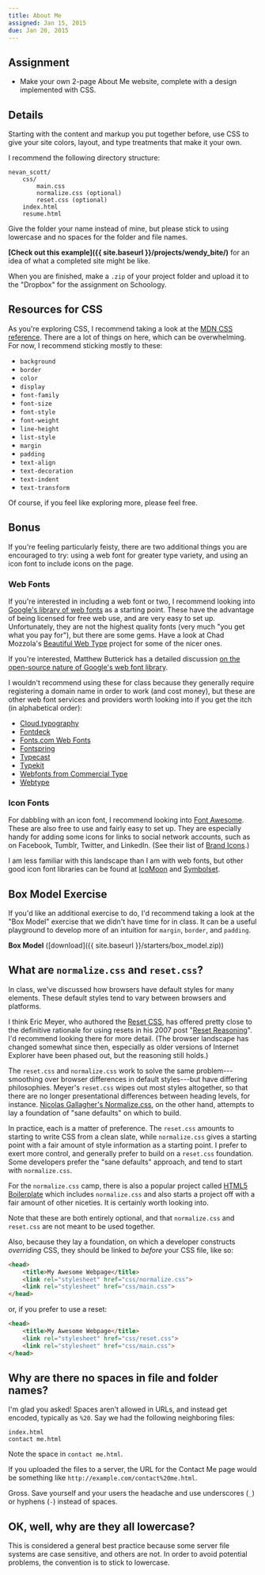 ```yaml
---
title: About Me
assigned: Jan 15, 2015
due: Jan 20, 2015
---
```


Assignment
----------

* Make your own 2-page About Me website, complete with a design implemented with CSS.


Details
-------

Starting with the content and markup you put together before, use CSS to give your site colors, layout, and type treatments that make it your own.

I recommend the following directory structure:

```
nevan_scott/
	css/
		main.css
		normalize.css (optional)
		reset.css (optional)
	index.html
	resume.html
```

Give the folder your name instead of mine, but please stick to using lowercase and no spaces for the folder and file names.

**[Check out this example]({{ site.baseurl }}/projects/wendy_bite/)** for an idea of what a completed site might be like.

When you are finished, make a `.zip` of your project folder and upload it to the "Dropbox" for the assignment on Schoology.


Resources for CSS
-----------------

As you're exploring CSS, I recommend taking a look at the [MDN CSS reference](https://developer.mozilla.org/en-US/docs/Web/CSS/Reference). There are a lot of things on here, which can be overwhelming. For now, I recommend sticking mostly to these:

* `background`
* `border`
* `color`
* `display`
* `font-family`
* `font-size`
* `font-style`
* `font-weight`
* `line-height`
* `list-style`
* `margin`
* `padding`
* `text-align`
* `text-decoration`
* `text-indent`
* `text-transform`

Of course, if you feel like exploring more, please feel free.


Bonus
-----

If you're feeling particularly feisty, there are two additional things you are encouraged to try: using a web font for greater type variety, and using an icon font to include icons on the page.

### Web Fonts

If you're interested in including a web font or two, I recommend looking into [Google's library of web fonts](http://www.google.com/fonts) as a starting point. These have the advantage of being licensed for free web use, and are very easy to set up. Unfortunately, they are not the highest quality fonts (very much "you get what you pay for"), but there are some gems. Have a look at Chad Mozzola's [Beautiful Web Type](http://hellohappy.org/beautiful-web-type/) project for some of the nicer ones.

If you're interested, Matthew Butterick has a detailed discussion [on the open-source nature of Google's web font library](http://typographyforlawyers.com/why-google-web-fonts-arent-really-open-source.html).

I wouldn't recommend using these for class because they generally require registering a domain name in order to work (and cost money), but these are other web font services and providers worth looking into if you get the itch (in alphabetical order):

* [Cloud.typography](http://www.typography.com/cloud/welcome/)
* [Fontdeck](http://fontdeck.com)
* [Fonts.com Web Fonts](http://www.fonts.com/web-fonts)
* [Fontspring](http://www.fontspring.com)
* [Typecast](http://typecast.com)
* [Typekit](https://typekit.com)
* [Webfonts from Commercial Type](http://commercialtype.com/news/updates/webfonts_from_commercial_type)
* [Webtype](http://www.webtype.com)


### Icon Fonts

For dabbling with an icon font, I recommend looking into [Font Awesome](http://fortawesome.github.io/Font-Awesome/). These are also free to use and fairly easy to set up. They are especially handy for adding some icons for links to social network accounts, such as on Facebook, Tumblr, Twitter, and LinkedIn. (See their list of [Brand Icons](http://fortawesome.github.io/Font-Awesome/icons/#brand).)

I am less familiar with this landscape than I am with web fonts, but other good icon font libraries can be found at [IcoMoon](http://icomoon.io) and [Symbolset](http://symbolset.com).


Box Model Exercise
------------------

If you'd like an additional exercise to do, I'd recommend taking a look at the "Box Model" exercise that we didn't have time for in class. It can be a useful playground to develop more of an intuition for `margin`, `border`, and `padding`.

**Box Model** ([download]({{ site.baseurl }}/starters/box_model.zip))


What are `normalize.css` and `reset.css`?
-----------------------------------------

In class, we've discussed how browsers have default styles for many elements. These default styles tend to vary between browsers and platforms.

I think Eric Meyer, who authored the [Reset CSS](http://meyerweb.com/eric/tools/css/reset/), has offered pretty close to the definitive rationale for using resets in his 2007 post "[Reset Reasoning](http://meyerweb.com/eric/thoughts/2007/04/18/reset-reasoning/)". I'd recommend looking there for more detail. (The browser landscape has changed somewhat since then, especially as older versions of Internet Explorer have been phased out, but the reasoning still holds.)

The `reset.css` and `normalize.css` work to solve the same problem---smoothing over browser differences in default styles---but have differing philosophies. Meyer's `reset.css` wipes out most styles altogether, so that there are no longer presentational differences between heading levels, for instance. [Nicolas Gallagher's Normalize.css](http://necolas.github.io/normalize.css/), on the other hand, attempts to lay a foundation of "sane defaults" on which to build.

In practice, each is a matter of preference. The `reset.css` amounts to starting to write CSS from a clean slate, while `normalize.css` gives a starting point with a fair amount of style information as a starting point. I prefer to exert more control, and generally prefer to build on a `reset.css` foundation. Some developers prefer the "sane defaults" approach, and tend to start with `normalize.css`.

For the `normalize.css` camp, there is also a popular project called [HTML5 Boilerplate](http://html5boilerplate.com) which includes `normalize.css` and also starts a project off with a fair amount of other niceties. It is certainly worth looking into.

Note that these are both entirely optional, and that `normalize.css` and `reset.css` are not meant to be used together.

Also, because they lay a foundation, on which a developer constructs *overriding* CSS, they should be linked to *before* your CSS file, like so:

```html
<head>
	<title>My Awesome Webpage</title>
	<link rel="stylesheet" href="css/normalize.css">
	<link rel="stylesheet" href="css/main.css">
</head>
```

or, if you prefer to use a reset:

```html
<head>
	<title>My Awesome Webpage</title>
	<link rel="stylesheet" href="css/reset.css">
	<link rel="stylesheet" href="css/main.css">
</head>
```



Why are there no spaces in file and folder names?
-------------------------------------------------

I'm glad you asked! Spaces aren't allowed in URLs, and instead get encoded, typically as `%20`. Say we had the following neighboring files:

```
index.html
contact me.html
```

Note the space in `contact me.html`.

If you uploaded the files to a server, the URL for the Contact Me page would be something like `http://example.com/contact%20me.html`.

Gross. Save yourself and your users the headache and use underscores (`_`) or hyphens (`-`) instead of spaces.


OK, well, why are they all lowercase?
-------------------------------------

This is considered a general best practice because some server file systems are case sensitive, and others are not. In order to avoid potential problems, the convention is to stick to lowercase.